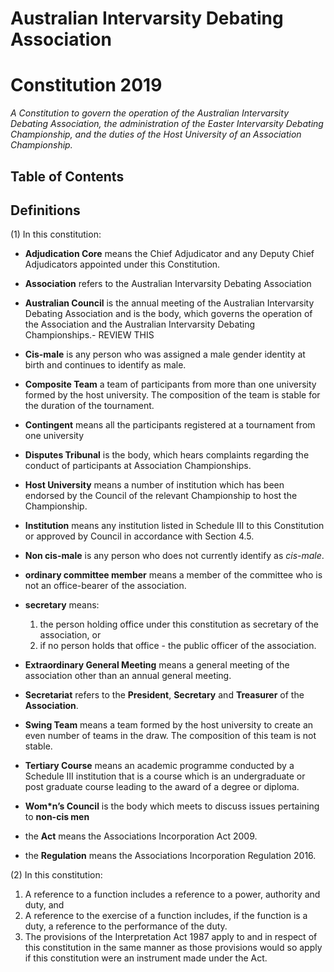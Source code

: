 # Australian Intervarsity Debating Association
# Constitution 2019

_A Constitution to govern the operation of the Australian Intervarsity Debating Association, 
the administration of the Easter Intervarsity Debating Championship, and the duties of the 
Host University of an Association Championship._

## Table of Contents

## Definitions

(1)	In this constitution: 

 - **Adjudication Core** means the Chief Adjudicator and any Deputy Chief Adjudicators appointed under this Constitution.

 - **Association** refers to the Australian Intervarsity Debating Association

 - **Australian Council** is the annual meeting of the Australian Intervarsity Debating Association and is the body, which governs the operation of the Association and the Australian Intervarsity Debating Championships.- REVIEW THIS

 - **Cis-male** is any person who was assigned a male gender identity at birth and continues to identify as male.

 - **Composite Team** a team of participants from more than one university formed by the host university.  The composition of the team is stable for the duration of the tournament.

 - **Contingent** means all the participants registered at a tournament from one university

 - **Disputes Tribunal** is the body, which hears complaints regarding the conduct of participants at Association Championships.

 - **Host University** means a number of institution which has been endorsed by the Council of the relevant Championship to host the Championship.

 - **Institution** means any institution listed in Schedule III to this Constitution or approved by Council in accordance with Section 4.5.

 - **Non cis-male** is any person who does not currently identify as *cis-male*.

 - **ordinary committee member** means a member of the committee who is not an office-bearer of the association.

 - **secretary** means: 

    1.	the person holding office under this constitution as secretary of the association, or
    2.	if no person holds that office - the public officer of the association.

 - **Extraordinary General Meeting** means a general meeting of the association other than an annual general meeting.
 - **Secretariat** refers to the **President**, **Secretary** and **Treasurer** of the **Association**.
 - **Swing Team** means a team formed by the host university to create an even number of teams in the draw. The composition of this team is not stable.
 - **Tertiary Course** means an academic programme conducted by a Schedule III institution that is a course which is an undergraduate or post graduate course leading to the award of a degree or diploma.
 - **Wom\*n’s Council** is the body which meets to discuss issues pertaining to **non-cis men**

 - the **Act** means the Associations Incorporation Act 2009.
 - the **Regulation** means the Associations Incorporation Regulation 2016.
 
(2)	In this constitution: 

  1. A reference to a function includes a reference to a power, authority and duty, and
  2. A reference to the exercise of a function includes, if the function is a duty, a reference to the performance of the duty.
  3. The provisions of the Interpretation Act 1987 apply to and in respect of this constitution in the same manner as those provisions would so apply if this constitution were an instrument made under the Act.
